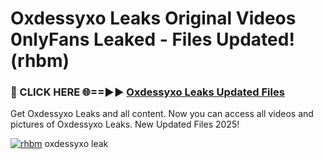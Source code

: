 # Oxdessyxo Leaks Original Videos 0nlyFans Leaked - Files Updated! (rhbm)

<h3>🔴 CLICK HERE 🌐==►► <a href="https://tinyurl.com/2jnfzry5" rel="nofollow">Oxdessyxo Leaks Updated Files</a></h3>

Get Oxdessyxo Leaks and all content. Now you can access all videos and pictures of Oxdessyxo Leaks. New Updated Files 2025!

[![rhbm](https://i.imgur.com/GyGTBgg.gif)](https://tinyurl.com/2jnfzry5)
oxdessyxo leak